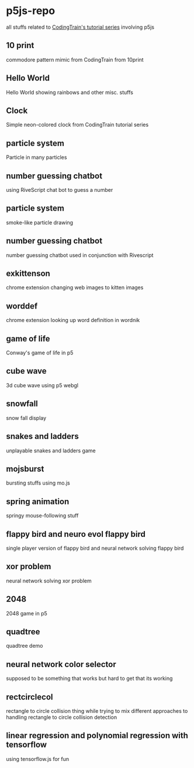 # p5js-repo

all stuffs related to [CodingTrain's tutorial series](https://www.youtube.com/playlist?list=PLRqwX-V7Uu6ZiZxtDDRCi6uhfTH4FilpH) involving p5js

## 10 print

commodore pattern mimic from CodingTrain from 10print

## Hello World

Hello World showing rainbows and other misc. stuffs

## Clock

Simple neon-colored clock from CodingTrain tutorial series

## particle system

Particle in many particles

## number guessing chatbot

using RiveScript chat bot to guess a number

## particle system

smoke-like particle drawing

## number guessing chatbot

number guessing chatbot used in conjunction with Rivescript

## exkittenson

chrome extension changing web images to kitten images

## worddef

chrome extension looking up word definition in wordnik

## game of life

Conway's game of life in p5

## cube wave

3d cube wave using p5 webgl

## snowfall

snow fall display

## snakes and ladders

unplayable snakes and ladders game

## mojsburst

bursting stuffs using mo.js

## spring animation

springy mouse-following stuff

## flappy bird and neuro evol flappy bird

single player version of flappy bird and neural network solving flappy bird

## xor problem

neural network solving xor problem

## 2048

2048 game in p5

## quadtree

quadtree demo

## neural network color selector

supposed to be something that works but hard to get that its working

## rectcirclecol

rectangle to circle collision thing while trying to mix different approaches to handling rectangle to circle collision detection

## linear regression and polynomial regression with tensorflow

using tensorflow.js for fun
